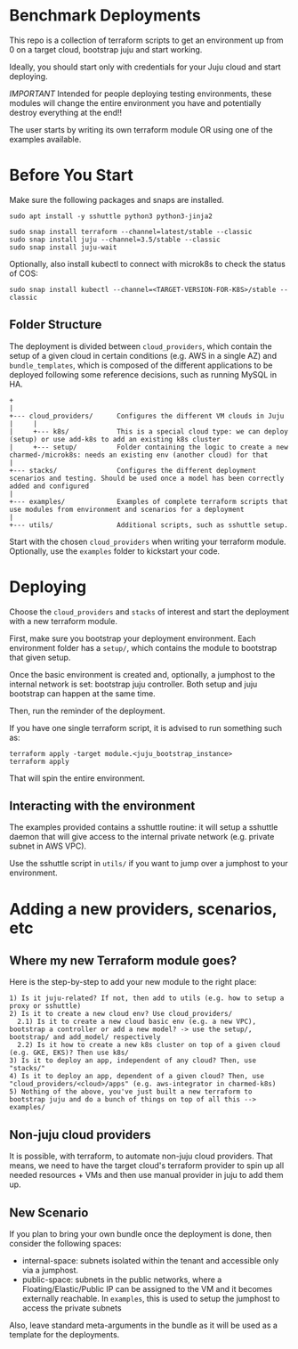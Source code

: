 # Benchmark Deployments

This repo is a collection of terraform scripts to get an environment up from 0 on a target cloud, bootstrap juju and start working.

Ideally, you should start only with credentials for your Juju cloud and start deploying.

*IMPORTANT* Intended for people deploying testing environments, these modules will change the entire environment you have and potentially destroy everything at the end!!

The user starts by writing its own terraform module OR using one of the examples available.

# Before You Start

Make sure the following packages and snaps are installed.

```
sudo apt install -y sshuttle python3 python3-jinja2
```

```
sudo snap install terraform --channel=latest/stable --classic
sudo snap install juju --channel=3.5/stable --classic
sudo snap install juju-wait
```

Optionally, also install kubectl to connect with microk8s to check the status of COS:
```
sudo snap install kubectl --channel=<TARGET-VERSION-FOR-K8S>/stable --classic
```

## Folder Structure

The deployment is divided between `cloud_providers`, which contain the setup of a given cloud in certain conditions (e.g. AWS in a single AZ) and `bundle_templates`, which is composed of the different applications to be deployed following some reference decisions, such as running MySQL in HA.

```
+
|
+--- cloud_providers/      Configures the different VM clouds in Juju
|     |
|     +--- k8s/            This is a special cloud type: we can deploy (setup) or use add-k8s to add an existing k8s cluster
|     +--- setup/          Folder containing the logic to create a new charmed-/microk8s: needs an existing env (another cloud) for that
|
+--- stacks/               Configures the different deployment scenarios and testing. Should be used once a model has been correctly added and configured
|
+--- examples/             Examples of complete terraform scripts that use modules from environment and scenarios for a deployment
|
+--- utils/                Additional scripts, such as sshuttle setup.
```

Start with the chosen `cloud_providers` when writing your terraform module. Optionally, use the `examples` folder to kickstart your code.

# Deploying

Choose the `cloud_providers` and `stacks` of interest and start the deployment with a new terraform module.

First, make sure you bootstrap your deployment environment. Each environment folder has a `setup/`, which contains the module to bootstrap that given setup.

Once the basic environment is created and, optionally, a jumphost to the internal network is set: bootstrap juju controller. Both setup and juju bootstrap can happen at the same time.

Then, run the reminder of the deployment.

If you have one single terraform script, it is advised to run something such as:
```
terraform apply -target module.<juju_bootstrap_instance>
terraform apply
```

That will spin the entire environment.

## Interacting with the environment

The examples provided contains a sshuttle routine: it will setup a sshuttle daemon that will give access to the internal private network (e.g. private subnet in AWS VPC).

Use the sshuttle script in `utils/` if you want to jump over a jumphost to your environment.

# Adding a new providers, scenarios, etc

## Where my new Terraform module goes?

Here is the step-by-step to add your new module to the right place:
```
1) Is it juju-related? If not, then add to utils (e.g. how to setup a proxy or sshuttle)
2) Is it to create a new cloud env? Use cloud_providers/
  2.1) Is it to create a new cloud basic env (e.g. a new VPC), bootstrap a controller or add a new model? -> use the setup/, bootstrap/ and add_model/ respectively
  2.2) Is it how to create a new k8s cluster on top of a given cloud (e.g. GKE, EKS)? Then use k8s/
3) Is it to deploy an app, independent of any cloud? Then, use "stacks/"
4) Is it to deploy an app, dependent of a given cloud? Then, use "cloud_providers/<cloud>/apps" (e.g. aws-integrator in charmed-k8s)
5) Nothing of the above, you've just built a new terraform to bootstrap juju and do a bunch of things on top of all this --> examples/
```

## Non-juju cloud providers

It is possible, with terraform, to automate non-juju cloud providers. That means, we need to have the target cloud's terraform provider to spin up all needed resources + VMs and then use manual provider in juju to add them up.

## New Scenario

If you plan to bring your own bundle once the deployment is done, then consider the following spaces:
* internal-space: subnets isolated within the tenant and accessible only via a jumphost.
* public-space:  subnets in the public networks, where a Floating/Elastic/Public IP can be assigned to the VM and it becomes externally reachable. In `examples`, this is used to setup the jumphost to access the private subnets

Also, leave standard meta-arguments in the bundle as it will be used as a template for the deployments.
